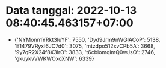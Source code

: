 # Data tanggal: 2022-10-13 08:40:45.463157+07:00

* {'NYMonn1YRkt3IuYF': 7550, 'Dyd9Jrm9nWGlACoP': 5138, 'E1479VRyxI6JC7d0': 3075, 'mtzdpo512xvCPb5A': 3668, '9y7qR2X24f8X3lrO': 3833, 't6cbiomqimQ0wJsO': 2746, 'gkuykvVWKWOxoXNW': 6339}
